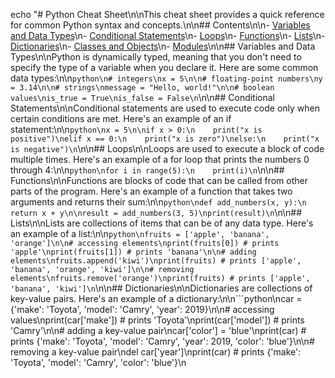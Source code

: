 echo "# Python Cheat Sheet\n\nThis cheat sheet provides a quick reference for common Python syntax and concepts.\n\n## Contents\n\n- [Variables and Data Types](#variables-and-data-types)\n- [Conditional Statements](#conditional-statements)\n- [Loops](#loops)\n- [Functions](#functions)\n- [Lists](#lists)\n- [Dictionaries](#dictionaries)\n- [Classes and Objects](#classes-and-objects)\n- [Modules](#modules)\n\n## Variables and Data Types\n\nPython is dynamically typed, meaning that you don't need to specify the type of a variable when you declare it. Here are some common data types:\n\n```python\n# integers\nx = 5\n\n# floating-point numbers\ny = 3.14\n\n# strings\nmessage = "Hello, world!"\n\n# boolean values\nis_true = True\nis_false = False\n```\n\n## Conditional Statements\n\nConditional statements are used to execute code only when certain conditions are met. Here's an example of an if statement:\n\n```python\nx = 5\n\nif x > 0:\n    print("x is positive")\nelif x == 0:\n    print("x is zero")\nelse:\n    print("x is negative")\n```\n\n## Loops\n\nLoops are used to execute a block of code multiple times. Here's an example of a for loop that prints the numbers 0 through 4:\n\n```python\nfor i in range(5):\n    print(i)\n```\n\n## Functions\n\nFunctions are blocks of code that can be called from other parts of the program. Here's an example of a function that takes two arguments and returns their sum:\n\n```python\ndef add_numbers(x, y):\n    return x + y\n\nresult = add_numbers(3, 5)\nprint(result)\n```\n\n## Lists\n\nLists are collections of items that can be of any data type. Here's an example of a list:\n\n```python\nfruits = ['apple', 'banana', 'orange']\n\n# accessing elements\nprint(fruits[0]) # prints 'apple'\nprint(fruits[1]) # prints 'banana'\n\n# adding elements\nfruits.append('kiwi')\nprint(fruits) # prints ['apple', 'banana', 'orange', 'kiwi']\n\n# removing elements\nfruits.remove('orange')\nprint(fruits) # prints ['apple', 'banana', 'kiwi']\n```\n\n## Dictionaries\n\nDictionaries are collections of key-value pairs. Here's an example of a dictionary:\n\n```python\ncar = {'make': 'Toyota', 'model': 'Camry', 'year': 2019}\n\n# accessing values\nprint(car['make']) # prints 'Toyota'\nprint(car['model']) # prints 'Camry'\n\n# adding a key-value pair\ncar['color'] = 'blue'\nprint(car) # prints {'make': 'Toyota', 'model': 'Camry', 'year': 2019, 'color': 'blue'}\n\n# removing a key-value pair\ndel car['year']\nprint(car) # prints {'make': 'Toyota', 'model': 'Camry', 'color': 'blue'}\n
